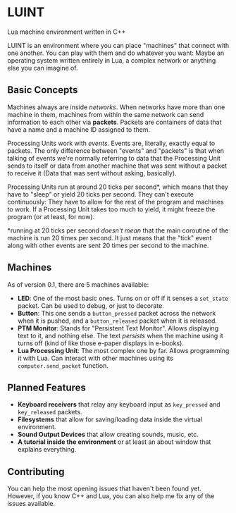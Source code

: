 # LUINT
Lua machine environment written in C++

LUINT is an environment where you can place "machines" that connect with one another. You can play with them and do whatever you want: Maybe an operating system written entirely in Lua, a complex network or anything else you can imagine of.

## Basic Concepts
Machines always are inside *networks*. When networks have more than one machine in them, machines from within the same network can send information to each other via **packets**. Packets are containers of data that have a name and a machine ID assigned to them.

Processing Units work with *events*. Events are, literally, exactly equal to packets. The only difference between "events" and "packets" is that when talking of events we're normally referring to data that the Processing Unit sends to itself or data from another machine that was sent without a packet to receive it (Data that was sent without asking, basically).

Processing Units run at around 20 ticks per second*, which means that they have to "sleep" or yield 20 ticks per second. They can't execute continuously: They have to allow for the rest of the program and machines to work. If a Processing Unit takes too much to yield, it might freeze the program (or at least, for now).

\*running at 20 ticks per second *doesn't mean* that the main coroutine of the machine is run 20 times per second. It just means that the "tick" event along with other events are sent 20 times per second to the machine.

## Machines
As of version 0.1, there are 5 machines available:
- **LED**: One of the most basic ones. Turns on or off if it senses a `set_state` packet. Can be used to debug, or just to decorate.
- **Button**: This one sends a `button_pressed` packet across the network when it is pushed, and a `button_released` packet when it is released.
- **PTM Monitor**: Stands for "Persistent Text Monitor". Allows displaying text to it, and nothing else. The text *persists* when the machine using it turns off (kind of like those e-paper displays in e-books).
- **Lua Processing Unit**: The most complex one by far. Allows programming it with Lua. Can interact with other machines using its `computer.send_packet` function.

## Planned Features
- **Keyboard receivers** that relay any keyboard input as `key_pressed` and `key_released` packets.
- **Filesystems** that allow for saving/loading data inside the virtual environment.
- **Sound Output Devices** that allow creating sounds, music, etc.
- **A tutorial inside the environment** or at least an about window that explains everything.

## Contributing
You can help the most opening issues that haven't been found yet. However, if you know C++ and Lua, you can also help me fix any of the issues available.
